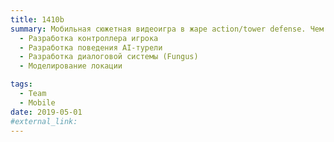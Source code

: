 ```yaml
---
title: 1410b
summary: Мобильная сюжетная видеоигра в жаре action/tower defense. Чем я занимался в проекте:
  - Разработка контроллера игрока
  - Разработка поведения AI-турели
  - Разработка диалоговой системы (Fungus)
  - Моделирование локации

tags:
  - Team
  - Mobile
date: 2019-05-01
#external_link:
---
```

